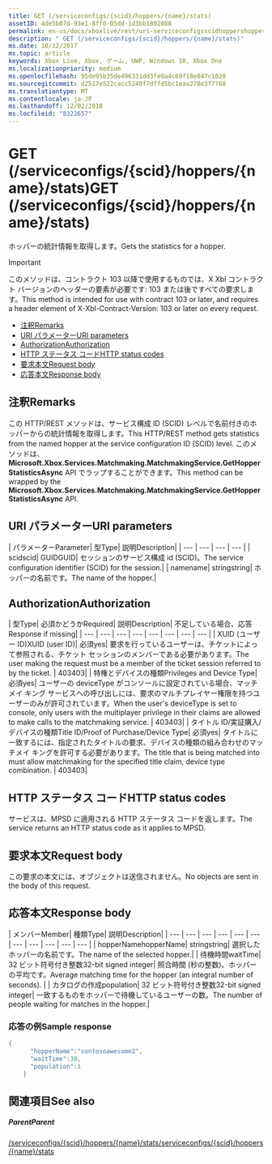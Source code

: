 ```yaml
---
title: GET (/serviceconfigs/{scid}/hoppers/{name}/stats)
assetID: 4de5b07d-93e1-8ff0-05dd-1d3bb1802088
permalink: en-us/docs/xboxlive/rest/uri-serviceconfigsscidhoppershoppernamestatsget.html
description: " GET (/serviceconfigs/{scid}/hoppers/{name}/stats)"
ms.date: 10/12/2017
ms.topic: article
keywords: Xbox Live, Xbox, ゲーム, UWP, Windows 10, Xbox One
ms.localizationpriority: medium
ms.openlocfilehash: 95de95b35de496331dd3fe0a4c69f18e047c1020
ms.sourcegitcommit: d2517e522cacc5240f7dffd5bc1eaa278e3f7768
ms.translationtype: MT
ms.contentlocale: ja-JP
ms.lasthandoff: 12/02/2018
ms.locfileid: "8322657"
---
```

# <a name="get-serviceconfigsscidhoppersnamestats"></a><span data-ttu-id="83c5a-104">GET (/serviceconfigs/{scid}/hoppers/{name}/stats)</span><span class="sxs-lookup"><span data-stu-id="83c5a-104">GET (/serviceconfigs/{scid}/hoppers/{name}/stats)</span></span>

<span data-ttu-id="83c5a-105">ホッパーの統計情報を取得します。</span><span class="sxs-lookup"><span data-stu-id="83c5a-105">Gets the statistics for a hopper.</span></span>

> [!IMPORTANT]
> <span data-ttu-id="83c5a-106">このメソッドは、コントラクト 103 以降で使用するものでは、X Xbl コントラクト バージョンのヘッダーの要素が必要です: 103 または後ですべての要求します。</span><span class="sxs-lookup"><span data-stu-id="83c5a-106">This method is intended for use with contract 103 or later, and requires a header element of X-Xbl-Contract-Version: 103 or later on every request.</span></span>

  * [<span data-ttu-id="83c5a-107">注釈</span><span class="sxs-lookup"><span data-stu-id="83c5a-107">Remarks</span></span>](#ID4ET)
  * [<span data-ttu-id="83c5a-108">URI パラメーター</span><span class="sxs-lookup"><span data-stu-id="83c5a-108">URI parameters</span></span>](#ID4E5)
  * [<span data-ttu-id="83c5a-109">Authorization</span><span class="sxs-lookup"><span data-stu-id="83c5a-109">Authorization</span></span>](#ID4EJB)
  * [<span data-ttu-id="83c5a-110">HTTP ステータス コード</span><span class="sxs-lookup"><span data-stu-id="83c5a-110">HTTP status codes</span></span>](#ID4E3C)
  * [<span data-ttu-id="83c5a-111">要求本文</span><span class="sxs-lookup"><span data-stu-id="83c5a-111">Request body</span></span>](#ID4EFD)
  * [<span data-ttu-id="83c5a-112">応答本文</span><span class="sxs-lookup"><span data-stu-id="83c5a-112">Response body</span></span>](#ID4EQD)

<a id="ID4ET"></a>


## <a name="remarks"></a><span data-ttu-id="83c5a-113">注釈</span><span class="sxs-lookup"><span data-stu-id="83c5a-113">Remarks</span></span>
<span data-ttu-id="83c5a-114">この HTTP/REST メソッドは、サービス構成 ID (SCID) レベルで名前付きのホッパーからの統計情報を取得します。</span><span class="sxs-lookup"><span data-stu-id="83c5a-114">This HTTP/REST method gets statistics from the named hopper at the service configuration ID (SCID) level.</span></span> <span data-ttu-id="83c5a-115">このメソッドは、 **Microsoft.Xbox.Services.Matchmaking.MatchmakingService.GetHopperStatisticsAsync** API でラップすることができます。</span><span class="sxs-lookup"><span data-stu-id="83c5a-115">This method can be wrapped by the **Microsoft.Xbox.Services.Matchmaking.MatchmakingService.GetHopperStatisticsAsync** API.</span></span>  
<a id="ID4E5"></a>


## <a name="uri-parameters"></a><span data-ttu-id="83c5a-116">URI パラメーター</span><span class="sxs-lookup"><span data-stu-id="83c5a-116">URI parameters</span></span>

| <span data-ttu-id="83c5a-117">パラメーター</span><span class="sxs-lookup"><span data-stu-id="83c5a-117">Parameter</span></span>| <span data-ttu-id="83c5a-118">型</span><span class="sxs-lookup"><span data-stu-id="83c5a-118">Type</span></span>| <span data-ttu-id="83c5a-119">説明</span><span class="sxs-lookup"><span data-stu-id="83c5a-119">Description</span></span>|
| --- | --- | --- | --- |
| <span data-ttu-id="83c5a-120">scid</span><span class="sxs-lookup"><span data-stu-id="83c5a-120">scid</span></span>| <span data-ttu-id="83c5a-121">GUID</span><span class="sxs-lookup"><span data-stu-id="83c5a-121">GUID</span></span>| <span data-ttu-id="83c5a-122">セッションのサービス構成 id (SCID)。</span><span class="sxs-lookup"><span data-stu-id="83c5a-122">The service configuration identifier (SCID) for the session.</span></span>|
| <span data-ttu-id="83c5a-123">name</span><span class="sxs-lookup"><span data-stu-id="83c5a-123">name</span></span>| <span data-ttu-id="83c5a-124">string</span><span class="sxs-lookup"><span data-stu-id="83c5a-124">string</span></span>| <span data-ttu-id="83c5a-125">ホッパーの名前です。</span><span class="sxs-lookup"><span data-stu-id="83c5a-125">The name of the hopper.</span></span>|

<a id="ID4EJB"></a>


## <a name="authorization"></a><span data-ttu-id="83c5a-126">Authorization</span><span class="sxs-lookup"><span data-stu-id="83c5a-126">Authorization</span></span>

| <span data-ttu-id="83c5a-127">型</span><span class="sxs-lookup"><span data-stu-id="83c5a-127">Type</span></span>| <span data-ttu-id="83c5a-128">必須かどうか</span><span class="sxs-lookup"><span data-stu-id="83c5a-128">Required</span></span>| <span data-ttu-id="83c5a-129">説明</span><span class="sxs-lookup"><span data-stu-id="83c5a-129">Description</span></span>| <span data-ttu-id="83c5a-130">不足している場合、応答</span><span class="sxs-lookup"><span data-stu-id="83c5a-130">Response if missing</span></span>|
| --- | --- | --- | --- | --- | --- | --- | --- |
| <span data-ttu-id="83c5a-131">XUID (ユーザー ID)</span><span class="sxs-lookup"><span data-stu-id="83c5a-131">XUID (user ID)</span></span>| <span data-ttu-id="83c5a-132">必須</span><span class="sxs-lookup"><span data-stu-id="83c5a-132">yes</span></span>| <span data-ttu-id="83c5a-133">要求を行っているユーザーは、チケットによって参照される、チケット セッションのメンバーである必要があります。</span><span class="sxs-lookup"><span data-stu-id="83c5a-133">The user making the request must be a member of the ticket session referred to by the ticket.</span></span> | <span data-ttu-id="83c5a-134">403</span><span class="sxs-lookup"><span data-stu-id="83c5a-134">403</span></span>|
| <span data-ttu-id="83c5a-135">特権とデバイスの種類</span><span class="sxs-lookup"><span data-stu-id="83c5a-135">Privileges and Device Type</span></span>| <span data-ttu-id="83c5a-136">必須</span><span class="sxs-lookup"><span data-stu-id="83c5a-136">yes</span></span>| <span data-ttu-id="83c5a-137">ユーザーの deviceType がコンソールに設定されている場合、マッチメイ キング サービスへの呼び出しには、要求のマルチプレイヤー権限を持つユーザーのみが許可されています。</span><span class="sxs-lookup"><span data-stu-id="83c5a-137">When the user's deviceType is set to console, only users with the multiplayer privilege in their claims are allowed to make calls to the matchmaking service.</span></span> | <span data-ttu-id="83c5a-138">403</span><span class="sxs-lookup"><span data-stu-id="83c5a-138">403</span></span>|
| <span data-ttu-id="83c5a-139">タイトル ID/実証購入/デバイスの種類</span><span class="sxs-lookup"><span data-stu-id="83c5a-139">Title ID/Proof of Purchase/Device Type</span></span>| <span data-ttu-id="83c5a-140">必須</span><span class="sxs-lookup"><span data-stu-id="83c5a-140">yes</span></span>| <span data-ttu-id="83c5a-141">タイトルに一致するには、指定されたタイトルの要求、デバイスの種類の組み合わせのマッチメイ キングを許可する必要があります。</span><span class="sxs-lookup"><span data-stu-id="83c5a-141">The title that is being matched into must allow matchmaking for the specified title claim, device type combination.</span></span> | <span data-ttu-id="83c5a-142">403</span><span class="sxs-lookup"><span data-stu-id="83c5a-142">403</span></span>|

<a id="ID4E3C"></a>


## <a name="http-status-codes"></a><span data-ttu-id="83c5a-143">HTTP ステータス コード</span><span class="sxs-lookup"><span data-stu-id="83c5a-143">HTTP status codes</span></span>
<span data-ttu-id="83c5a-144">サービスは、MPSD に適用される HTTP ステータス コードを返します。</span><span class="sxs-lookup"><span data-stu-id="83c5a-144">The service returns an HTTP status code as it applies to MPSD.</span></span>  
<a id="ID4EFD"></a>


## <a name="request-body"></a><span data-ttu-id="83c5a-145">要求本文</span><span class="sxs-lookup"><span data-stu-id="83c5a-145">Request body</span></span>

<span data-ttu-id="83c5a-146">この要求の本文には、オブジェクトは送信されません。</span><span class="sxs-lookup"><span data-stu-id="83c5a-146">No objects are sent in the body of this request.</span></span>

<a id="ID4EQD"></a>


## <a name="response-body"></a><span data-ttu-id="83c5a-147">応答本文</span><span class="sxs-lookup"><span data-stu-id="83c5a-147">Response body</span></span>

| <span data-ttu-id="83c5a-148">メンバー</span><span class="sxs-lookup"><span data-stu-id="83c5a-148">Member</span></span>| <span data-ttu-id="83c5a-149">種類</span><span class="sxs-lookup"><span data-stu-id="83c5a-149">Type</span></span>| <span data-ttu-id="83c5a-150">説明</span><span class="sxs-lookup"><span data-stu-id="83c5a-150">Description</span></span>|
| --- | --- | --- | --- | --- | --- | --- | --- | --- | --- | --- |
| <span data-ttu-id="83c5a-151">hopperName</span><span class="sxs-lookup"><span data-stu-id="83c5a-151">hopperName</span></span>| <span data-ttu-id="83c5a-152">string</span><span class="sxs-lookup"><span data-stu-id="83c5a-152">string</span></span>| <span data-ttu-id="83c5a-153">選択したホッパーの名前です。</span><span class="sxs-lookup"><span data-stu-id="83c5a-153">The name of the selected hopper.</span></span>|
| <span data-ttu-id="83c5a-154">待機時間</span><span class="sxs-lookup"><span data-stu-id="83c5a-154">waitTime</span></span>| <span data-ttu-id="83c5a-155">32 ビット符号付き整数</span><span class="sxs-lookup"><span data-stu-id="83c5a-155">32-bit signed integer</span></span>| <span data-ttu-id="83c5a-156">照合時間 (秒の整数)、ホッパーの平均です。</span><span class="sxs-lookup"><span data-stu-id="83c5a-156">Average matching time for the hopper (an integral number of seconds).</span></span> |
| <span data-ttu-id="83c5a-157">カタログの作成</span><span class="sxs-lookup"><span data-stu-id="83c5a-157">population</span></span>| <span data-ttu-id="83c5a-158">32 ビット符号付き整数</span><span class="sxs-lookup"><span data-stu-id="83c5a-158">32-bit signed integer</span></span>| <span data-ttu-id="83c5a-159">一致するものをホッパーで待機しているユーザーの数。</span><span class="sxs-lookup"><span data-stu-id="83c5a-159">The number of people waiting for matches in the hopper.</span></span>|

<a id="ID4E1D"></a>


### <a name="sample-response"></a><span data-ttu-id="83c5a-160">応答の例</span><span class="sxs-lookup"><span data-stu-id="83c5a-160">Sample response</span></span>


```cpp
{
      "hopperName":"contosoawesome2",
      "waitTime":30,
      "population":1
    }


```


<a id="ID4EJE"></a>


## <a name="see-also"></a><span data-ttu-id="83c5a-161">関連項目</span><span class="sxs-lookup"><span data-stu-id="83c5a-161">See also</span></span>

<a id="ID4ELE"></a>


##### <a name="parent"></a><span data-ttu-id="83c5a-162">Parent</span><span class="sxs-lookup"><span data-stu-id="83c5a-162">Parent</span></span>  

[<span data-ttu-id="83c5a-163">/serviceconfigs/{scid}/hoppers/{name}/stats</span><span class="sxs-lookup"><span data-stu-id="83c5a-163">/serviceconfigs/{scid}/hoppers/{name}/stats</span></span>](uri-serviceconfigsscidhoppershoppernamestats.md)
